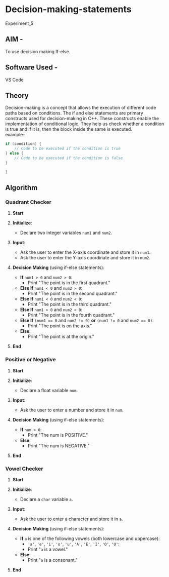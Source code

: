 # Decision-making-statements

Experiment_5

## AIM - 
To use decision making If-else.
## Software Used - 
VS Code
## Theory
Decision-making is a concept that allows the execution of different code paths based on conditions. The if and else statements are primary constructs used for decision-making in  C++. These constructs enable the implementation of conditional logic. They help us check whether a condition is true and if it is, then the block inside the same is executed.  
example-
```cpp
if (condition) {
    // Code to be executed if the condition is true
} else {
    // Code to be executed if the condition is false
}

}
```
## Algorithm
### Quadrant Checker

1. **Start**

2. **Initialize**:
   - Declare two integer variables `num1` and `num2`.

3. **Input**:
   - Ask the user to enter the X-axis coordinate and store it in `num1`.
   - Ask the user to enter the Y-axis coordinate and store it in `num2`.

4. **Decision Making** (using if-else statements):
   - **If** `num1 > 0` and `num2 > 0`:
     - Print "The point is in the first quadrant."
   - **Else If** `num1 < 0` and `num2 > 0`:
     - Print "The point is in the second quadrant."
   - **Else If** `num1 < 0` and `num2 < 0`:
     - Print "The point is in the third quadrant."
   - **Else If** `num1 > 0` and `num2 < 0`:
     - Print "The point is in the fourth quadrant."
   - **Else If** `(num1 == 0` and `num2 != 0)` **or** `(num1 != 0` and `num2 == 0)`:
     - Print "The point is on the axis."
   - **Else**:
     - Print "The point is at the origin."

5. **End**

### Positive or Negative

1. **Start**

2. **Initialize**:
   - Declare a float variable `num`.

3. **Input**:
   - Ask the user to enter a number and store it in `num`.

4. **Decision Making** (using if-else statements):
   - **If** `num > 0`:
     - Print "The num is POSITIVE."
   - **Else**:
     - Print "The num is NEGATIVE."

5. **End**

### Vowel Checker

1. **Start**

2. **Initialize**:
   - Declare a `char` variable `a`.

3. **Input**:
   - Ask the user to enter a character and store it in `a`.

4. **Decision Making** (using if-else statements):
   - **If** `a` is one of the following vowels (both lowercase and uppercase):
     - `'a'`, `'e'`, `'i'`, `'o'`, `'u'`, `'A'`, `'E'`, `'I'`, `'O'`, `'U'`:
     - Print "`a` is a vowel."
   - **Else**:
     - Print "`a` is a consonant."

5. **End**
